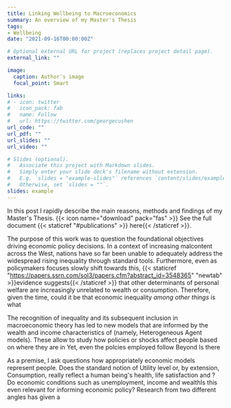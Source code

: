 ```yaml
---
title: Linking Wellbeing to Macroeconomics
summary: An overview of my Master's Thesis
tags:
- Wellbeing
date: "2021-09-16T00:00:00Z"

# Optional external URL for project (replaces project detail page).
external_link: ""

image:
  caption: Author's image
  focal_point: Smart

links:
# - icon: twitter
#   icon_pack: fab
#   name: Follow
#   url: https://twitter.com/georgecushen
url_code: ""
url_pdf: ""
url_slides: ""
url_video: ""

# Slides (optional).
#   Associate this project with Markdown slides.
#   Simply enter your slide deck's filename without extension.
#   E.g. `slides = "example-slides"` references `content/slides/example-slides.md`.
#   Otherwise, set `slides = ""`.
slides: example
---
```

In this post I rapidly describe the main reasons, methods and findings of my Master's Thesis. {{< icon name="download" pack="fas" >}} See the full document {{< staticref "#publications" >}} here{{< /staticref >}}.

The purpose of this work was to question the foundational objectives driving economic policy decisions. In a context of increasing malcontent across the West, nations have so far been unable to adequately address the widespread rising inequality through standard tools. Furthermore, even as policymakers focuses slowly shift towards this, {{< staticref "https://papers.ssrn.com/sol3/papers.cfm?abstract_id=3548365" "newtab" >}}evidence suggests{{< /staticref >}} that other determinants of personal welfare are increasingly unrelated to wealth or consumption. Therefore, given the time, could it be that economic inequality *among other things* is what

The recognition of inequality and its subsequent inclusion in macroeconomic theory has led to new models that are informed by the wealth and income characteristics of (namely, Heterogeneous Agent models). These allow to study how policies or shocks affect people based on where they are in Yet, even the polcies employed follow   Beyond  Is there 

As a premise, I ask questions how appropriately economic models represent people. Does the standard notion of Utility level or, by extension, Consumption, really reflect a human being's health, life satisfaction and ? Do economic conditions such as unemployment, income and wealthIs this even relevant for informing economic policy? Research from two different angles has given a 


